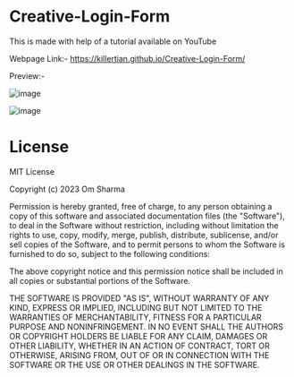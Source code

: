 # Creative-Login-Form

This is made with help of a tutorial available on YouTube 

Webpage Link:- https://killertian.github.io/Creative-Login-Form/

Preview:-

![image](https://user-images.githubusercontent.com/77867638/235501119-5e4f0aed-43d5-4121-9d34-871b3b9c4502.png)

![image](https://user-images.githubusercontent.com/77867638/235501197-e18b187b-2f82-41d5-ba86-aca305865078.png)

# License 

MIT License

Copyright (c) 2023 Om Sharma

Permission is hereby granted, free of charge, to any person obtaining a copy of this software and associated documentation files (the "Software"), to deal in the Software without restriction, including without limitation the rights to use, copy, modify, merge, publish, distribute, sublicense, and/or sell copies of the Software, and to permit persons to whom the Software is furnished to do so, subject to the following conditions:

The above copyright notice and this permission notice shall be included in all copies or substantial portions of the Software.

THE SOFTWARE IS PROVIDED "AS IS", WITHOUT WARRANTY OF ANY KIND, EXPRESS OR IMPLIED, INCLUDING BUT NOT LIMITED TO THE WARRANTIES OF MERCHANTABILITY, FITNESS FOR A PARTICULAR PURPOSE AND NONINFRINGEMENT. IN NO EVENT SHALL THE AUTHORS OR COPYRIGHT HOLDERS BE LIABLE FOR ANY CLAIM, DAMAGES OR OTHER LIABILITY, WHETHER IN AN ACTION OF CONTRACT, TORT OR OTHERWISE, ARISING FROM, OUT OF OR IN CONNECTION WITH THE SOFTWARE OR THE USE OR OTHER DEALINGS IN THE SOFTWARE.
